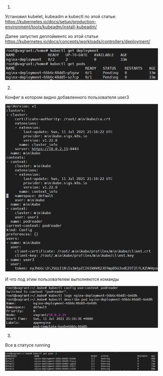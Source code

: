 1)

Установил kubelet, kubeadm и kubectl по этой статье: https://kubernetes.io/docs/setup/production-environment/tools/kubeadm/install-kubeadm/

Далее запустил деплойментс из этой статьи https://kubernetes.io/docs/concepts/workloads/controllers/deployment/

![kubectl get.png](https://github.com/loshkarevev/Homeworks/blob/main/12-kubernetes-02-commands/kubectl%20get.png)

2)

Конфиг в котором видно добавленного пользователя user3

![nano config.png](https://github.com/loshkarevev/Homeworks/blob/main/12-kubernetes-02-commands/nano%20config.png)

И что под этим пользователем выполняются команды

![logs_describe.png](https://github.com/loshkarevev/Homeworks/blob/main/12-kubernetes-02-commands/logs_describe.png)

3)

Все в статусе running

![running.png](https://github.com/loshkarevev/Homeworks/blob/main/12-kubernetes-02-commands/running.png)
